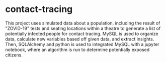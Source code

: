 # contact-tracing

This project uses simulated data about a population, including the result of "ZOVID-19" tests and seating locations within a theatre to generate a list of potentially infected people for contact tracing. MySQL is used to organize data, calculate new variables based off given data, and extract insights. Then, SQLAlchemy and python is used to integrated MySQL with a jupyter notebook, where an algorithm is run to determine potentially exposed citizens.
